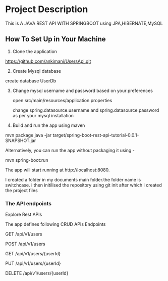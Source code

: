 # Project Description
This is A JAVA REST API WITH SPRINGBOOT using JPA,HIBERNATE,MySQL

## How To Set Up in Your Machine
1. Clone the application

https://github.com/ankimani/UsersApi.git

2. Create Mysql database

create database UserDb

3. Change mysql username and password based on your preferences

    open src/main/resources/application.properties

    change spring.datasource.username and spring.datasource.password as per your mysql installation

4. Build and run the app using maven

mvn package
java -jar target/spring-boot-rest-api-tutorial-0.0.1-SNAPSHOT.jar

Alternatively, you can run the app without packaging it using -

mvn spring-boot:run

The app will start running at http://localhost:8080.

I created a folder in my documents main folder.the folder name is switchcase.
i then initilised the repository using git init after which i created the project files

### The API endpoints
Explore Rest APIs

The app defines following CRUD APIs Endpoints

GET /api/v1/users

POST /api/v1/users

GET /api/v1/users/{userId}

PUT /api/v1/users/{userId}

DELETE /api/v1/users/{userId}

